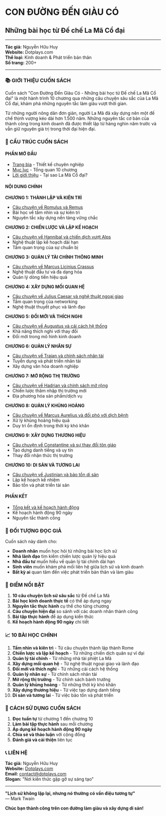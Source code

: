 # CON ĐƯỜNG ĐẾN GIÀU CÓ
## Những bài học từ Đế chế La Mã Cổ đại

---

**Tác giả:** Nguyễn Hữu Huy  
**Website:** Dotplays.com  
**Thể loại:** Kinh doanh & Phát triển bản thân  
**Số trang:** 200+  

---

### 📚 GIỚI THIỆU CUỐN SÁCH

Cuốn sách "Con Đường Đến Giàu Có - Những bài học từ Đế chế La Mã Cổ đại" là một hành trình 10 chương qua những câu chuyện sâu sắc của La Mã Cổ đại, khám phá những nguyên tắc làm giàu vượt thời gian.

Từ những người nông dân đơn giản, người La Mã đã xây dựng nên một đế chế thịnh vượng kéo dài hơn 1.500 năm. Những nguyên tắc cơ bản của thành công trong kinh doanh đã được thiết lập từ hàng nghìn năm trước và vẫn giữ nguyên giá trị trong thời đại hiện đại.

### 📖 CẤU TRÚC CUỐN SÁCH

#### PHẦN MỞ ĐẦU
- [Trang bìa](trang-bia.md) - Thiết kế chuyên nghiệp
- [Mục lục](muc-luc.md) - Tổng quan 10 chương
- [Lời giới thiệu](loi-gioi-thieu.md) - Tại sao La Mã Cổ đại?

#### NỘI DUNG CHÍNH

**CHƯƠNG 1: THÀNH LẬP VÀ KIÊN TRÌ**
- [Câu chuyện về Romulus và Remus](chuong-1-thanh-lap-va-kien-tri.md)
- Bài học về tầm nhìn và sự kiên trì
- Nguyên tắc xây dựng nền tảng vững chắc

**CHƯƠNG 2: CHIẾN LƯỢC VÀ LẬP KẾ HOẠCH**
- [Câu chuyện về Hannibal và chiến dịch vượt Alps](chuong-2-chien-luoc-va-lap-ke-hoach.md)
- Nghệ thuật lập kế hoạch dài hạn
- Tầm quan trọng của sự chuẩn bị

**CHƯƠNG 3: QUẢN LÝ TÀI CHÍNH THÔNG MINH**
- [Câu chuyện về Marcus Licinius Crassus](chuong-3-quan-ly-tai-chinh-thong-minh.md)
- Nghệ thuật đầu tư và đa dạng hóa
- Quản lý dòng tiền hiệu quả

**CHƯƠNG 4: XÂY DỰNG MỐI QUAN HỆ**
- [Câu chuyện về Julius Caesar và nghệ thuật ngoại giao](chuong-4-xay-dung-moi-quan-he.md)
- Tầm quan trọng của networking
- Nghệ thuật thuyết phục và lãnh đạo

**CHƯƠNG 5: ĐỔI MỚI VÀ THÍCH NGHI**
- [Câu chuyện về Augustus và cải cách hệ thống](chuong-5-doi-moi-va-thich-nghi.md)
- Khả năng thích nghi với thay đổi
- Đổi mới trong mô hình kinh doanh

**CHƯƠNG 6: QUẢN LÝ NHÂN SỰ**
- [Câu chuyện về Trajan và chính sách nhân tài](chuong-6-quan-ly-nhan-su.md)
- Tuyển dụng và phát triển nhân tài
- Xây dựng văn hóa doanh nghiệp

**CHƯƠNG 7: MỞ RỘNG THỊ TRƯỜNG**
- [Câu chuyện về Hadrian và chính sách mở rộng](chuong-7-mo-rong-thi-truong.md)
- Chiến lược thâm nhập thị trường mới
- Địa phương hóa sản phẩm/dịch vụ

**CHƯƠNG 8: QUẢN LÝ KHỦNG HOẢNG**
- [Câu chuyện về Marcus Aurelius và đối phó với dịch bệnh](chuong-8-quan-ly-khung-hoang.md)
- Xử lý khủng hoảng hiệu quả
- Duy trì ổn định trong thời kỳ khó khăn

**CHƯƠNG 9: XÂY DỰNG THƯƠNG HIỆU**
- [Câu chuyện về Constantine và sự thay đổi tôn giáo](chuong-9-xay-dung-thuong-hieu.md)
- Tạo dựng danh tiếng và uy tín
- Thay đổi nhận thức thị trường

**CHƯƠNG 10: DI SẢN VÀ TƯƠNG LAI**
- [Câu chuyện về Justinian và bảo tồn di sản](chuong-10-di-san-va-tuong-lai.md)
- Lập kế hoạch kế nhiệm
- Bảo tồn và phát triển tài sản

#### PHẦN KẾT
- [Tổng kết và kế hoạch hành động](ket-luan.md)
- Kế hoạch hành động 90 ngày
- Nguyên tắc thành công

### 🎯 ĐỐI TƯỢNG ĐỌC GIẢ

Cuốn sách này dành cho:
- **Doanh nhân** muốn học hỏi từ những bài học lịch sử
- **Nhà lãnh đạo** tìm kiếm chiến lược quản lý hiệu quả
- **Nhà đầu tư** muốn hiểu về quản lý tài chính dài hạn
- **Sinh viên** muốn khám phá mối liên hệ giữa lịch sử và kinh doanh
- **Bất kỳ ai** quan tâm đến việc phát triển bản thân và làm giàu

### 🌟 ĐIỂM NỔI BẬT

1. **10 câu chuyện lịch sử sâu sắc** từ Đế chế La Mã
2. **Bài học kinh doanh thực tế** có thể áp dụng ngay
3. **Nguyên tắc thực hành** cụ thể cho từng chương
4. **Câu chuyện hiện đại** so sánh với các doanh nhân thành công
5. **Bài tập thực hành** để áp dụng kiến thức
6. **Kế hoạch hành động 90 ngày** chi tiết

### 📈 10 BÀI HỌC CHÍNH

1. **Tầm nhìn và kiên trì** - Từ câu chuyện thành lập thành Rome
2. **Chiến lược và lập kế hoạch** - Từ những chiến dịch quân sự vĩ đại
3. **Quản lý tài chính** - Từ những nhà tài phiệt La Mã
4. **Xây dựng mối quan hệ** - Từ nghệ thuật ngoại giao và lãnh đạo
5. **Đổi mới và thích nghi** - Từ những cải cách hệ thống
6. **Quản lý nhân sự** - Từ chính sách nhân tài
7. **Mở rộng thị trường** - Từ chính sách bành trướng
8. **Quản lý khủng hoảng** - Từ những thời kỳ khó khăn
9. **Xây dựng thương hiệu** - Từ việc tạo dựng danh tiếng
10. **Di sản và tương lai** - Từ việc bảo tồn và phát triển

### 🚀 CÁCH SỬ DỤNG CUỐN SÁCH

1. **Đọc tuần tự** từ chương 1 đến chương 10
2. **Làm bài tập thực hành** sau mỗi chương
3. **Áp dụng kế hoạch hành động 90 ngày**
4. **Chia sẻ và thảo luận** với cộng đồng
5. **Đánh giá và cải thiện** liên tục

### 📞 LIÊN HỆ

**Tác giả:** Nguyễn Hữu Huy  
**Website:** [Dotplays.com](https://dotplays.com)  
**Email:** [contact@dotplays.com](mailto:contact@dotplays.com)  
**Slogan:** "Nơi kiến thức gặp gỡ sự sáng tạo"

---

**"Lịch sử không lặp lại, nhưng nó thường có vần điệu tương tự"**  
— Mark Twain

**Chúc bạn thành công trên con đường làm giàu và xây dựng di sản!** 